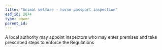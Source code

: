 ```yaml
---
title: "Animal welfare - horse passport inspection"
esd_id: 2874
type: power
parent_id:  
---
```


A local authority may appoint inspectors who may enter premises and take prescribed steps to enforce the Regulations

